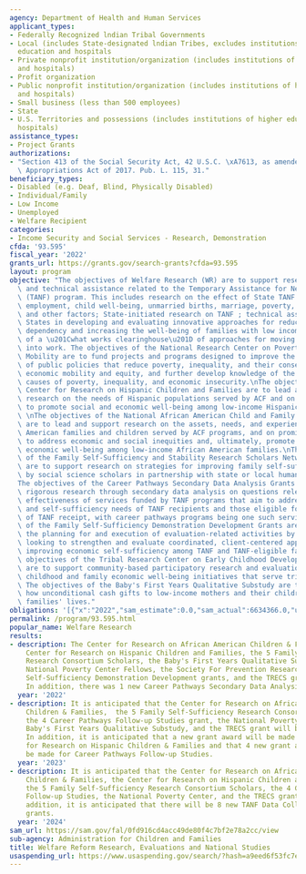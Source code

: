 ```yaml
---
agency: Department of Health and Human Services
applicant_types:
- Federally Recognized lndian Tribal Governments
- Local (includes State-designated lndian Tribes, excludes institutions of higher
  education and hospitals
- Private nonprofit institution/organization (includes institutions of higher education
  and hospitals)
- Profit organization
- Public nonprofit institution/organization (includes institutions of higher education
  and hospitals)
- Small business (less than 500 employees)
- State
- U.S. Territories and possessions (includes institutions of higher education and
  hospitals)
assistance_types:
- Project Grants
authorizations:
- "Section 413 of the Social Security Act, 42 U.S.C. \xA7613, as amended by the Consolidated\
  \ Appropriations Act of 2017. Pub. L. 115, 31."
beneficiary_types:
- Disabled (e.g. Deaf, Blind, Physically Disabled)
- Individual/Family
- Low Income
- Unemployed
- Welfare Recipient
categories:
- Income Security and Social Services - Research, Demonstration
cfda: '93.595'
fiscal_year: '2022'
grants_url: https://grants.gov/search-grants?cfda=93.595
layout: program
objective: "The objectives of Welfare Research (WR) are to support research, evaluation,\
  \ and technical assistance related to the Temporary Assistance for Needy Families\
  \ (TANF) program. This includes research on the effect of State TANF programs on\
  \ employment, child well-being, unmarried births, marriage, poverty, economic mobility,\
  \ and other factors; State-initiated research on TANF ; technical assistance to\
  \ States in developing and evaluating innovative approaches for reducing welfare\
  \ dependency and increasing the well-being of families with low incomes; and development\
  \ of a \u201Cwhat works clearinghouse\u201D of approaches for moving welfare recipients\
  \ into work. The objectives of the National Research Center on Poverty and Economic\
  \ Mobility are to fund projects and programs designed to improve the effectiveness\
  \ of public policies that reduce poverty, inequality, and their consequences, promote\
  \ economic mobility and equity, and further develop knowledge of the structural\
  \ causes of poverty, inequality, and economic insecurity.\nThe objectives of the\
  \ Center for Research on Hispanic Children and Families are to lead and support\
  \ research on the needs of Hispanic populations served by ACF and on promising approaches\
  \ to promote social and economic well-being among low-income Hispanic families.\
  \ \nThe objectives of the National African American Child and Family Research Center\
  \ are to lead and support research on the assets, needs, and experiences of African\
  \ American families and children served by ACF programs, and on promising approaches\
  \ to address economic and social inequities and, ultimately, promote social and\
  \ economic well-being among low-income African American families.\nThe objectives\
  \ of the Family Self-Sufficiency and Stability Research Scholars Network Grants\
  \ are to support research on strategies for improving family self-sufficiency conducted\
  \ by social science scholars in partnership with state or local human services agencies.\n\
  The objectives of the Career Pathways Secondary Data Analysis Grants are to support\
  \ rigorous research through secondary data analysis on questions relevant to the\
  \ effectiveness of services funded by TANF programs that aim to address the employment\
  \ and self-sufficiency needs of TANF recipients and those eligible for or at risk\
  \ of TANF receipt, with career pathways programs being one such service. The objectives\
  \ of the Family Self-Sufficiency Demonstration Development Grants are to support\
  \ the planning for and execution of evaluation-related activities by organizations\
  \ looking to strengthen and evaluate coordinated, client-centered approaches to\
  \ improving economic self-sufficiency among TANF and TANF-eligible families. The\
  \ objectives of the Tribal Research Center on Early Childhood Development and Systems\
  \ are to support community-based participatory research and evaluation of ACF early\
  \ childhood and family economic well-being initiatives that serve tribal communities.\
  \ The objectives of the Baby's First Years Qualitative Substudy are to understand\
  \ how unconditional cash gifts to low-income mothers and their children affects\
  \ families' lives."
obligations: '[{"x":"2022","sam_estimate":0.0,"sam_actual":6634366.0,"usa_spending_actual":4189848.15},{"x":"2023","sam_estimate":3586588.0,"sam_actual":0.0,"usa_spending_actual":361673.82},{"x":"2024","sam_estimate":4083182.0,"sam_actual":0.0,"usa_spending_actual":0.0}]'
permalink: /program/93.595.html
popular_name: Welfare Research
results:
- description: The Center for Research on African American Children & Families, the
    Center for Research on Hispanic Children and Families, the 5 Family Self-Sufficiency
    Research Consortium Scholars, the Baby's First Years Qualitative Substudy, the
    National Poverty Center Fellows, the Society For Prevention Research, the 20 Family
    Self-Sufficiency Demonstration Development grants, and the TRECS grant were renewed.
    In addition, there was 1 new Career Pathways Secondary Data Analysis grant award.
  year: '2022'
- description: It is anticipated that the Center for Research on African American
    Children & Families,  the 5 Family Self-Sufficiency Research Consortium Scholars,
    the 4 Career Pathways Follow-up Studies grant, the National Poverty Center , the
    Baby's First Years Qualitative Substudy, and the TRECS grant will be renewed.
    In addition, it is anticipated that a new grant award will be made for the Center
    for Research on Hispanic Children & Families and that 4 new grant awards will
    be made for Career Pathways Follow-up Studies.
  year: '2023'
- description: It is anticipated that the Center for Research on African American
    Children & Families, the Center for Research on Hispanic Children and Families,
    the 5 Family Self-Sufficiency Research Consortium Scholars, the 4 Career Pathways
    Follow-up Studies, the National Poverty Center, and the TRECS grant will be renewed.  In
    addition, it is anticipated that there will be 8 new TANF Data Collaborative 2.0
    grants.
  year: '2024'
sam_url: https://sam.gov/fal/0fd916cd4acc49de80f4c7bf2e78a2cc/view
sub-agency: Administration for Children and Families
title: Welfare Reform Research, Evaluations and National Studies
usaspending_url: https://www.usaspending.gov/search/?hash=a9eed6f53fc7e3717169aac4770d389d
---
```

